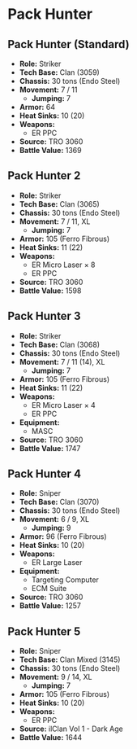 # Pack Hunter
## Pack Hunter (Standard)
- **Role:** Striker
- **Tech Base:** Clan (3059)
- **Chassis:** 30 tons (Endo Steel)
- **Movement:** 7 / 11
  - **Jumping:** 7
- **Armor:** 64
- **Heat Sinks:** 10 (20)
- **Weapons:**
  - ER PPC
- **Source:** TRO 3060
- **Battle Value:** 1369

## Pack Hunter 2
- **Role:** Striker
- **Tech Base:** Clan (3065)
- **Chassis:** 30 tons (Endo Steel)
- **Movement:** 7 / 11, XL
  - **Jumping:** 7
- **Armor:** 105 (Ferro Fibrous)
- **Heat Sinks:** 11 (22)
- **Weapons:**
  - ER Micro Laser × 8
  - ER PPC
- **Source:** TRO 3060
- **Battle Value:** 1598

## Pack Hunter 3
- **Role:** Striker
- **Tech Base:** Clan (3068)
- **Chassis:** 30 tons (Endo Steel)
- **Movement:** 7 / 11 (14), XL
  - **Jumping:** 7
- **Armor:** 105 (Ferro Fibrous)
- **Heat Sinks:** 11 (22)
- **Weapons:**
  - ER Micro Laser × 4
  - ER PPC
- **Equipment:**
  - MASC
- **Source:** TRO 3060
- **Battle Value:** 1747

## Pack Hunter 4
- **Role:** Sniper
- **Tech Base:** Clan (3070)
- **Chassis:** 30 tons (Endo Steel)
- **Movement:** 6 / 9, XL
  - **Jumping:** 9
- **Armor:** 96 (Ferro Fibrous)
- **Heat Sinks:** 10 (20)
- **Weapons:**
  - ER Large Laser
- **Equipment:**
  - Targeting Computer
  - ECM Suite
- **Source:** TRO 3060
- **Battle Value:** 1257

## Pack Hunter 5
- **Role:** Sniper
- **Tech Base:** Clan Mixed (3145)
- **Chassis:** 30 tons (Endo Steel)
- **Movement:** 9 / 14, XL
  - **Jumping:** 7
- **Armor:** 105 (Ferro Fibrous)
- **Heat Sinks:** 10 (20)
- **Weapons:**
  - ER PPC
- **Source:** ilClan Vol 1 - Dark Age
- **Battle Value:** 1644

